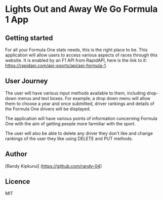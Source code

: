 # Lights Out and Away We Go Formula 1 App 

## Getting started

For all your Formula One stats needs, this is the right place to be. This application will allow users to access various aspects of races through this website. It is enabled by an F1 API from RapidAPI, here is the link to it: https://rapidapi.com/api-sports/api/api-formula-1.

## User Journey
The user will have various input methods available to them, including drop-down menus and text boxes. For example, a drop down menu will allow them to choose a year and once submitted, driver rankings and details of the Formula One drivers will be displayed. 

The application will have various points of information concerning Formula One with the aim of getting people more farmiliar with the sport. 

The user will also be able to delete any driver they don't like and change rankings of the user they like using DELETE and PUT methods.

## Author

[Randy Kipkurui] (https://github.com/randy-04)

## Licence

MIT